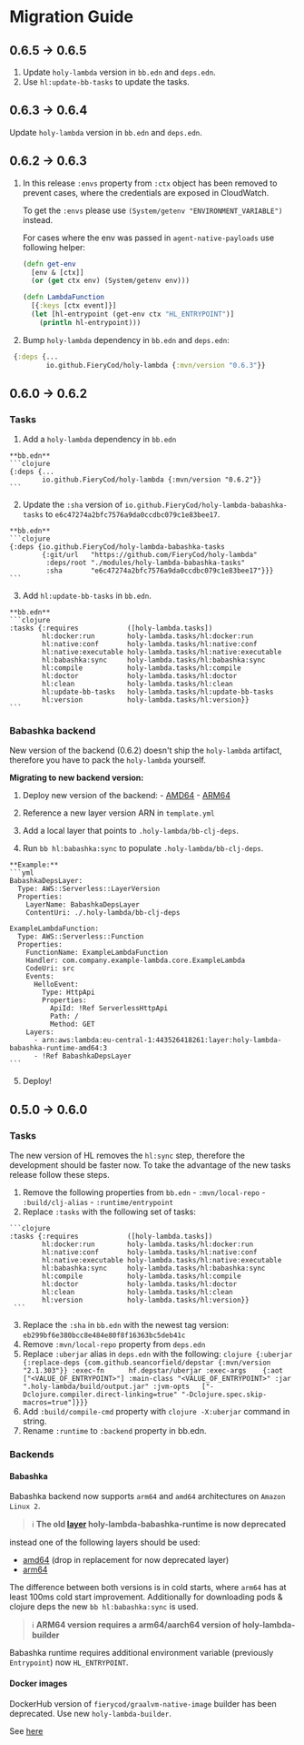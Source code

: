 # Migration Guide

## 0.6.5 -> 0.6.5
  1. Update `holy-lambda` version in `bb.edn` and `deps.edn`.
  2. Use `hl:update-bb-tasks` to update the tasks.
  
## 0.6.3 -> 0.6.4
  Update `holy-lambda` version in `bb.edn` and `deps.edn`.
  
## 0.6.2 -> 0.6.3
  1. In this release `:envs` property from `:ctx` object has been removed to prevent cases, where the credentials are exposed in CloudWatch.
  
     To get the `:envs` please use `(System/getenv "ENVIRONMENT_VARIABLE")` instead. 

     For cases where the env was passed in `agent-native-payloads` use following helper:

     ```clojure
     (defn get-env
       [env & [ctx]]
       (or (get ctx env) (System/getenv env)))
     ```

     ```clojure
     (defn LambdaFunction
       [{:keys [ctx event]}]
       (let [hl-entrypoint (get-env ctx "HL_ENTRYPOINT")]
         (println hl-entrypoint)))
     ```
     
   2. Bump `holy-lambda` dependency in `bb.edn` and `deps.edn`:
   ```clojure
    {:deps {...
            io.github.FieryCod/holy-lambda {:mvn/version "0.6.3"}}
   ```
  
  
## 0.6.0 -> 0.6.2
### Tasks
  1. Add a `holy-lambda` dependency in `bb.edn`
  
    **bb.edn**
    ```clojure
    {:deps {...
            io.github.FieryCod/holy-lambda {:mvn/version "0.6.2"}}
    ```
  
  2. Update the `:sha` version of `io.github.FieryCod/holy-lambda-babashka-tasks` to `e6c47274a2bfc7576a9da0ccdbc079c1e83bee17`.
  
    **bb.edn**
    ```clojure
    {:deps {io.github.FieryCod/holy-lambda-babashka-tasks
            {:git/url   "https://github.com/FieryCod/holy-lambda"
             :deps/root "./modules/holy-lambda-babashka-tasks"
             :sha       "e6c47274a2bfc7576a9da0ccdbc079c1e83bee17"}}}
    ```
  
  3. Add `hl:update-bb-tasks` in `bb.edn`.
  
    **bb.edn**
    ```clojure
    :tasks {:requires            ([holy-lambda.tasks])
            hl:docker:run        holy-lambda.tasks/hl:docker:run
            hl:native:conf       holy-lambda.tasks/hl:native:conf
            hl:native:executable holy-lambda.tasks/hl:native:executable
            hl:babashka:sync     holy-lambda.tasks/hl:babashka:sync
            hl:compile           holy-lambda.tasks/hl:compile
            hl:doctor            holy-lambda.tasks/hl:doctor
            hl:clean             holy-lambda.tasks/hl:clean
            hl:update-bb-tasks   holy-lambda.tasks/hl:update-bb-tasks
            hl:version           holy-lambda.tasks/hl:version}}
    ```

### Babashka backend
  New version of the backend (0.6.2) doesn't ship the `holy-lambda` artifact, therefore you have to pack the `holy-lambda` yourself.
  
  **Migrating to new backend version:**
  
  1. Deploy new version of the backend:
    - [AMD64](https://serverlessrepo.aws.amazon.com/applications/eu-central-1/443526418261/holy-lambda-babashka-runtime-amd64)
    - [ARM64](https://serverlessrepo.aws.amazon.com/applications/eu-central-1/443526418261/holy-lambda-babashka-runtime-arm64)
    
  2. Reference a new layer version ARN in `template.yml`
  3. Add a local layer that points to `.holy-lambda/bb-clj-deps`.
  4. Run `bb hl:babashka:sync` to populate `.holy-lambda/bb-clj-deps`.
    
    **Example:**
    ```yml
    BabashkaDepsLayer:
      Type: AWS::Serverless::LayerVersion
      Properties:
        LayerName: BabashkaDepsLayer
        ContentUri: ./.holy-lambda/bb-clj-deps

    ExampleLambdaFunction:
      Type: AWS::Serverless::Function
      Properties:
        FunctionName: ExampleLambdaFunction
        Handler: com.company.example-lambda.core.ExampleLambda
        CodeUri: src
        Events:
          HelloEvent:
            Type: HttpApi
            Properties:
              ApiId: !Ref ServerlessHttpApi
              Path: /
              Method: GET
        Layers:
          - arn:aws:lambda:eu-central-1:443526418261:layer:holy-lambda-babashka-runtime-amd64:3
          - !Ref BabashkaDepsLayer 
    ```
  5. Deploy!

## 0.5.0 -> 0.6.0
### Tasks
  The new version of HL removes the `hl:sync` step, therefore the development should be faster now.
  To take the advantage of the new tasks release follow these steps.

  1. Remove the following properties from `bb.edn`
    - `:mvn/local-repo`
    - `:build/clj-alias`
    - `:runtime/entrypoint`
  2. Replace `:tasks` with the following set of tasks:
  
    ```clojure
    :tasks {:requires            ([holy-lambda.tasks])
            hl:docker:run        holy-lambda.tasks/hl:docker:run
            hl:native:conf       holy-lambda.tasks/hl:native:conf
            hl:native:executable holy-lambda.tasks/hl:native:executable
            hl:babashka:sync     holy-lambda.tasks/hl:babashka:sync
            hl:compile           holy-lambda.tasks/hl:compile
            hl:doctor            holy-lambda.tasks/hl:doctor
            hl:clean             holy-lambda.tasks/hl:clean
            hl:version           holy-lambda.tasks/hl:version}}
     ``` 
     
   3. Replace the `:sha` in `bb.edn` with the newest tag version: `eb299bf6e380bcc8e484e80f8f16363bc5deb41c`
   4. Remove `:mvn/local-repo` property from `deps.edn`
   5. Replace `:uberjar` alias in `deps.edn` with the following:
    ```clojure
    {:uberjar {:replace-deps {com.github.seancorfield/depstar {:mvn/version "2.1.303"}}
                :exec-fn      hf.depstar/uberjar
                :exec-args    {:aot        ["<VALUE_OF_ENTRYPOINT>"]
                              :main-class "<VALUE_OF_ENTRYPOINT>"
                              :jar        ".holy-lambda/build/output.jar"
                              :jvm-opts   ["-Dclojure.compiler.direct-linking=true"
                                            "-Dclojure.spec.skip-macros=true"]}}}
    ```
   6. Add `:build/compile-cmd` property with `clojure -X:uberjar` command in string.
   7. Rename `:runtime` to `:backend` property in bb.edn.

### Backends
#### Babashka
Babashka backend now supports `arm64` and `amd64` architectures on `Amazon Linux 2`. 
> :information_source: **The old [layer](https://serverlessrepo.aws.amazon.com/applications/eu-central-1/443526418261/holy-lambda-babashka-runtime) holy-lambda-babashka-runtime is now deprecated**

instead one of the following layers should be used:
  - [amd64](https://serverlessrepo.aws.amazon.com/applications/eu-central-1/443526418261/holy-lambda-babashka-runtime-amd64) (drop in replacement for now deprecated layer)
  - [arm64](https://serverlessrepo.aws.amazon.com/applications/eu-central-1/443526418261/holy-lambda-babashka-runtime-arm64)

The difference between both versions is in cold starts, where `arm64` has at least 100ms cold start improvement.
Additionally for downloading pods & clojure deps the new `bb hl:babashka:sync` is used. 
  
  > :information_source: **ARM64 version requires a arm64/aarch64 version of holy-lambda-builder**
  

Babashka runtime requires additional environment variable (previously `Entrypoint`) now `HL_ENTRYPOINT`.
  
#### Docker images 
DockerHub version of `fierycod/graalvm-native-image` builder has been deprecated. 
Use new `holy-lambda-builder`. 

See [here](https://github.com/FieryCod/holy-lambda/pkgs/container/holy-lambda-builder)


